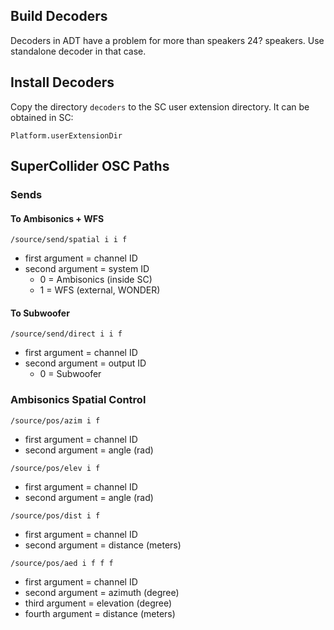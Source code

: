 ## Build Decoders

Decoders in ADT have a problem for more than speakers 24? speakers. Use standalone decoder in that case.

## Install Decoders


Copy the directory ``decoders`` to the SC user 
extension directory. It can be obtained in SC:

```Platform.userExtensionDir```
    



## SuperCollider OSC Paths

### Sends

#### To Ambisonics + WFS

```/source/send/spatial i i f ```

- first argument = channel ID
- second argument = system ID
  - 0 = Ambisonics (inside SC)
  - 1 = WFS (external, WONDER)

#### To Subwoofer

```/source/send/direct i i f ```

- first argument = channel ID
- second argument = output ID
  - 0 = Subwoofer

### Ambisonics Spatial Control

```/source/pos/azim i f```

- first argument = channel ID
- second argument = angle (rad)

```/source/pos/elev i f```

- first argument = channel ID
- second argument = angle (rad)

```/source/pos/dist i f```

- first argument = channel ID
- second argument = distance (meters)

```/source/pos/aed i f f f```

- first argument  = channel ID
- second argument = azimuth (degree)
- third argument  = elevation (degree)
- fourth argument = distance (meters)
